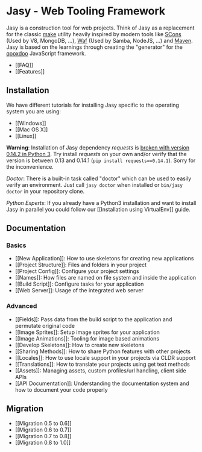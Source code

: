 Jasy - Web Tooling Framework
============================

Jasy is a construction tool for web projects. Think of Jasy as a replacement for the classic [make](http://www.gnu.org/software/make/) utility heavily inspired by modern tools like [SCons](http://www.scons.org/) (Used by V8, MongoDB, ...), [Waf](http://code.google.com/p/waf/) (Used by Samba, NodeJS, ...) and [Maven](http://maven.apache.org/). Jasy is based on the learnings through creating the "generator" for the [qooxdoo](http://qooxdoo.org) JavaScript framework.

* [[FAQ]]
* [[Features]]

## Installation

We have different tutorials for installing Jasy specific to the operating system you are using:

* [[Windows]]
* [[Mac OS X]]
* [[Linux]]

**Warning**: Installation of Jasy dependency *requests* is [broken with version 0.14.2 in Python 3](https://github.com/kennethreitz/requests/issues/916). Try install *requests* on your own and/or verify that the version is between 0.13 and 0.14.1 (`pip install requests==0.14.1`). Sorry for the inconvenience.

*Doctor*: There is a built-in task called "doctor" which can be used to easily verify an environment. Just call `jasy doctor` when installed or `bin/jasy doctor` in your repository clone.

*Python Experts*: If you already have a Python3 installation and want to install Jasy in parallel you could follow our [[Installation using VirtualEnv]] guide.

## Documentation

### Basics

* [[New Application]]: How to use skeletons for creating new applications
* [[Project Structure]]: Files and folders in your project
* [[Project Config]]: Configure your project settings
* [[Names]]: How files are named on file system and inside the application
* [[Build Script]]: Configure tasks for your application
* [[Web Server]]: Usage of the integrated web server

### Advanced

* [[Fields]]: Pass data from the build script to the application and permutate original code
* [[Image Sprites]]: Setup image sprites for your application
* [[Image Animations]]: Tooling for image based animations
* [[Develop Skeletons]]: How to create new skeletons
* [[Sharing Methods]]: How to share Python features with other projects
* [[Locales]]: How to use locale support in your projects via CLDR support
* [[Translations]]: How to translate your projects using get text methods
* [[Assets]]: Managing assets, custom profiles/url handling, client side APIs
* [[API Documentation]]: Understanding the documentation system and how to document your code properly

## Migration

* [[Migration 0.5 to 0.6]]
* [[Migration 0.6 to 0.7]]
* [[Migration 0.7 to 0.8]]
* [[Migration 0.8 to 1.0]]